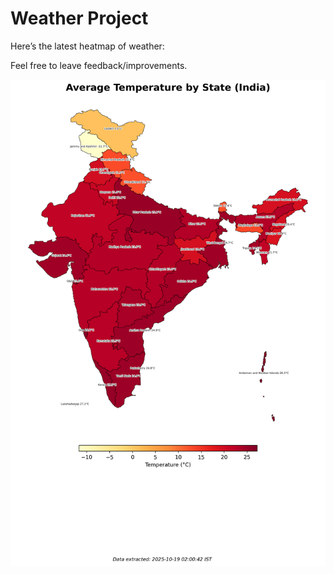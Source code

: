 # Weather Project

Here’s the latest heatmap of weather:

Feel free to leave feedback/improvements.

![India Heatmap](docs/assets/india_heatmap.png?v=F3F8F5)
